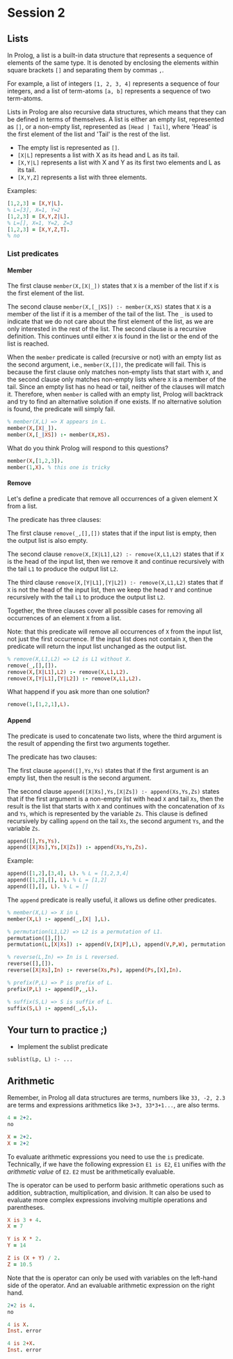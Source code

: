 # Session 2

## Lists

In Prolog, a list is a built-in data structure that represents a sequence of elements of the same type. It is denoted by enclosing the elements 
within square brackets `[]` and separating them by commas `,`.

For example, a list of integers `[1, 2, 3, 4]` represents a sequence of four integers, and a list of term-atoms `[a, b]` represents 
a sequence of two term-atoms.

Lists in Prolog are also recursive data structures, which means that they can be defined in terms of themselves. 
A list is either an empty list, represented as `[]`, or a non-empty list, represented as `[Head | Tail]`, where 'Head' is the first element 
of the list and 'Tail' is the rest of the list.

- The empty list is represented as `[]`.
- `[X|L]` represents a list with X as its head and L as its tail.
- `[X,Y|L]` represents a list with X and Y as its first two elements and L as its tail.
- `[X,Y,Z]` represents a list with three elements.

Examples:

```prolog
[1,2,3] = [X,Y|L].
% L=[3], X=1, Y=2
[1,2,3] = [X,Y,Z|L].
% L=[], X=1, Y=2, Z=3
[1,2,3] = [X,Y,Z,T].
% no
```

### List predicates

#### Member

The first clause `member(X,[X|_])` states that `X` is a member of the list if `X` is the first element of the list.

The second clause `member(X,[_|XS]) :- member(X,XS)` states that `X` is a member of the list if it is a member of the tail of the list. The `_` is used 
to indicate that we do not care about the first element of the list, as we are only interested in the rest of the list. The second clause is a recursive definition. This continues until either `X` is found in the list or the end of the list is reached. 

When the `member` predicate is called (recursive or not) with an empty list as the second argument, i.e., `member(X,[])`, the predicate will fail. This 
is because the first clause only matches non-empty lists that start with `X`, and the second clause only matches non-empty lists where `X` is a member 
of the tail. Since an empty list has no head or tail, neither of the clauses will match it. Therefore, when `member` is called with an empty list, Prolog will backtrack 
and try to find an alternative solution if one exists. If no alternative solution is found, the predicate will simply fail.

```prolog
% member(X,L) => X appears in L.
member(X,[X|_]).
member(X,[_|XS]) :- member(X,XS).
```

What do you think Prolog will respond to this questions?

```prolog
member(X,[1,2,3]).
member(1,X). % this one is tricky
```

#### Remove

Let's define a predicate that remove all occurrences of a given element X from a list.

The predicate has three clauses:

The first clause `remove(_,[],[])` states that if the input list is empty, then the output list is also empty.

The second clause `remove(X,[X|L1],L2) :- remove(X,L1,L2)` states that if `X` is the head of the input list, then we remove it and continue 
recursively with the tail `L1` to produce the output list `L2`.

The third clause `remove(X,[Y|L1],[Y|L2]) :- remove(X,L1,L2)` states that if `X` is not the head of the input list, then we keep the head `Y`
and continue recursively with the tail `L1` to produce the output list `L2`.

Together, the three clauses cover all possible cases for removing all occurrences of an element `X` from a list.

Note: that this predicate will remove all occurrences of `X` from the input list, not just the first occurrence. 
If the input list does not contain `X`, then the predicate will return the input list unchanged as the output list.

```prolog
% remove(X,L1,L2) => L2 is L1 without X.
remove(_,[],[]).
remove(X,[X|L1],L2) :- remove(X,L1,L2).
remove(X,[Y|L1],[Y|L2]) :- remove(X,L1,L2).
```
What happend if you ask more than one solution?

```prolog
remove(1,[1,2,1],L).
```

#### Append

The predicate is used to concatenate two lists, where the third argument is the result of appending the first two arguments together.

The predicate has two clauses:

The first clause `append([],Ys,Ys)` states that if the first argument is an empty list, then the result is the second argument.

The second clause `append([X|Xs],Ys,[X|Zs]) :- append(Xs,Ys,Zs)` states that if the first argument is a non-empty list with head `X` and tail `Xs`, 
then the result is the list that starts with `X` and continues with the concatenation of `Xs` and `Ys`, which is represented by the variable `Zs`. 
This clause is defined recursively by calling `append` on the tail `Xs`, the second argument `Ys`, and the variable `Zs`. 

```prolog
append([],Ys,Ys).
append([X|Xs],Ys,[X|Zs]) :- append(Xs,Ys,Zs).
```

Example:

```prolog
append([1,2],[3,4], L). % L = [1,2,3,4]
append([1,2],[], L). % L = [1,2]
append([],[], L). % L = []
```

The `append` predicate is really useful, it allows us define other predicates.

```prolog
% member(X,L) => X in L
member(X,L) :- append(_,[X| ],L).
```

```prolog
% permutation(L1,L2) => L2 is a permutation of L1.
permutation([],[]).
permutation(L,[X|Xs]) :- append(V,[X|P],L), append(V,P,W), permutation(W,Xs).
```

```prolog
% reverse(L,In) => In is L reversed.
reverse([],[]).
reverse([X|Xs],In) :- reverse(Xs,Ps), append(Ps,[X],In).
```

```prolog
% prefix(P,L) => P is prefix of L.
prefix(P,L) :- append(P,_,L).
```

```prolog
% suffix(S,L) => S is suffix of L.
suffix(S,L) :- append(_,S,L).
```

## Your turn to practice ;)

- Implement the sublist predicate

```
sublist(Lp, L) :- ...
```

## Arithmetic

Remember, in Prolog all data structures are terms, numbers like `33, -2, 2.3` are terms and expressions arithmetics like 
`3+3, 33*3+1...`, are also terms. 

```prolog
4 = 2+2.
no
```

```prolog
X = 2+2.
X = 2+2
```

To evaluate arithmetic expressions you need to use the `is` predicate. Technically, if we have the following expression `E1 is E2`, `E1` unifies with 
*the arithmetic value* of `E2`. `E2` must be arithmetically evaluable. 

The is operator can be used to perform basic arithmetic operations such as addition, subtraction, multiplication, and division. 
It can also be used to evaluate more complex expressions involving multiple operations and parentheses.

```prolog
X is 3 + 4.
X = 7

Y is X * 2.
Y = 14

Z is (X + Y) / 2.
Z = 10.5
```

Note that the is operator can only be used with variables on the left-hand side of the operator. And an evaluable arithmetic expression on the right hand.

```prolog
2+2 is 4.
no

4 is X. 
Inst. error

4 is 2+X.
Inst. error
```




